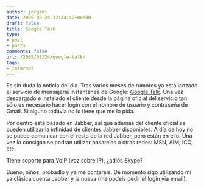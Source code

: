 ```yaml
---
author: jorgeml
date: 2005-08-24 12:44:42+00:00
draft: false
title: Google Talk
type: 
- post
- posts
comments: false
url: /2005/08/24/google-talk/
tags:
- internet
---
```


Es sin duda la noticia del día. Tras varios meses de rumores ya está lanzado el servicio de mensajería instantánea de Google: [Google Talk](http://talk.google.com). Una vez descargado e instalado el cliente desde la página oficial del servicio tan sólo es necesario hacer login con el nombre de usuario y contraseña de Gmail. Si alguno todavía no lo tiene que me lo pida.

Por dentro está basado en Jabber, así que además del cliente oficial se pueden utilizar la infinidad de clientes Jabber disponibles. A día de hoy no se puede comunicar con el resto de la red Jabber, pero están en ello. Una vez lo consigan se podrán utilizar pasarelas a otras redes: MSN, AIM, ICQ, etc.

Tiene soporte para VoIP (voz sobre IP), ¿adiós Skype?

Bueno, niños, probadlo y ya me contareis. De momento sigo utilizando mi ya clásica cuenta Jabber y la nueva (me podeis pedir el login via email).

